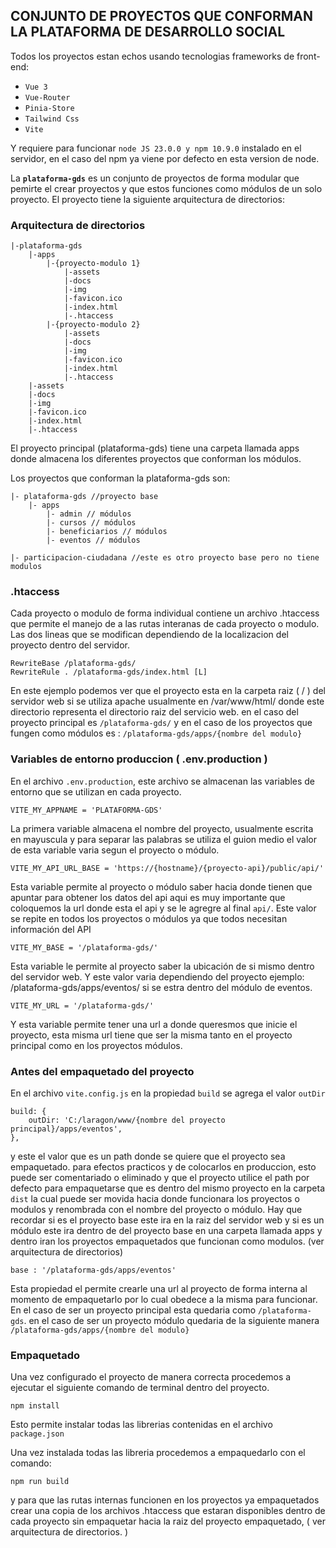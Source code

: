 ## CONJUNTO DE PROYECTOS QUE CONFORMAN LA PLATAFORMA DE DESARROLLO SOCIAL

Todos los proyectos estan echos usando tecnologias frameworks de front-end:

- `Vue 3`
- `Vue-Router`
- `Pinia-Store`
- `Tailwind Css`
- `Vite`

Y requiere para funcionar `node JS 23.0.0 y npm 10.9.0` instalado en el servidor, en el caso del npm ya viene por defecto en esta version de node.

La **`plataforma-gds`** es un conjunto de proyectos de forma modular que pemirte el crear proyectos y que estos funciones como módulos de un solo proyecto. El proyecto tiene la siguiente arquitectura de directorios:

### Arquitectura de directorios

```
|-plataforma-gds
    |-apps
        |-{proyecto-modulo 1}
            |-assets
            |-docs
            |-img
            |-favicon.ico
            |-index.html
            |-.htaccess
        |-{proyecto-modulo 2}
            |-assets
            |-docs
            |-img
            |-favicon.ico
            |-index.html
            |-.htaccess
    |-assets
    |-docs
    |-img
    |-favicon.ico
    |-index.html
    |-.htaccess
```
El proyecto principal (plataforma-gds) tiene una carpeta llamada apps donde almacena los diferentes proyectos que conforman los módulos.

Los proyectos que conforman la plataforma-gds son:

    |- plataforma-gds //proyecto base
        |- apps
            |- admin // módulos
            |- cursos // módulos
            |- beneficiarios // módulos
            |- eventos // módulos

    |- participacion-ciudadana //este es otro proyecto base pero no tiene modulos

### .htaccess
Cada proyecto o modulo de forma individual contiene un archivo .htaccess que permite el manejo de a las rutas interanas de cada proyecto o modulo. Las dos lineas que se modifican dependiendo de la localizacion del proyecto dentro del servidor.

    RewriteBase /plataforma-gds/
    RewriteRule . /plataforma-gds/index.html [L]

En este ejemplo podemos ver que el proyecto esta en la carpeta raiz ( / ) del servidor web si se utiliza apache usualmente en /var/www/html/ donde este directorio representa el directorio raiz del servicio web. en el caso del proyecto principal es `/plataforma-gds/` y en el caso de los proyectos que fungen como módulos es : `/plataforma-gds/apps/{nombre del modulo}`

### Variables de entorno produccion ( .env.production )

En el archivo `.env.production`,  este archivo se almacenan las variables de entorno que se utilizan en cada proyecto.

    VITE_MY_APPNAME = 'PLATAFORMA-GDS'

La primera variable almacena el nombre del proyecto, usualmente escrita en mayuscula y para separar las palabras se utiliza el guion medio el valor de esta variable varia segun el proyecto o módulo.

    VITE_MY_API_URL_BASE = 'https://{hostname}/{proyecto-api}/public/api/'

Esta variable permite al proyecto o módulo saber hacia donde tienen que apuntar para obtener los datos del api aqui es muy importante que coloquemos la url donde esta el api y se le agregre al final `api/`. Este valor se repite en todos los proyectos o módulos ya que todos necesitan información del API

    VITE_MY_BASE = '/plataforma-gds/'

Esta variable le permite al proyecto saber la ubicación de si mismo dentro del servidor web. Y este valor varia dependiendo del proyecto ejemplo: /plataforma-gds/apps/eventos/ si se estra dentro del módulo de eventos.

    VITE_MY_URL = '/plataforma-gds/'

Y esta variable permite tener una url a donde queresmos que inicie el proyecto, esta misma url tiene que ser la misma tanto en el proyecto principal como en los proyectos módulos.

### Antes del empaquetado del proyecto

En el archivo `vite.config.js` en la propiedad `build` se agrega el valor `outDir` 

    build: {
        outDir: 'C:/laragon/www/{nombre del proyecto principal}/apps/eventos',
    },

y este el valor que es un path donde se quiere que el proyecto sea empaquetado. para efectos practicos y de colocarlos en produccion, esto puede ser comentariado o eliminado y que el proyecto utilice el path por defecto para empaquetarse que es dentro del mismo proyecto en la carpeta `dist` la cual puede ser movida hacia donde funcionara los proyectos o modulos y renombrada con el nombre del proyecto o módulo. Hay que recordar si es el proyecto base este ira en la raiz del servidor web y si es un módulo este ira dentro de del proyecto base en una carpeta llamada apps y dentro iran los proyectos empaquetados que funcionan como modulos. (ver arquitectura de directorios)

    base : '/plataforma-gds/apps/eventos'

Esta propiedad el permite crearle una url al proyecto de forma interna 
al momento de empaquetarlo por lo cual obedece a la misma para funcionar. En el caso de ser un proyecto principal esta quedaria como  `/plataforma-gds`. en el caso de ser un proyecto módulo quedaria de la siguiente manera `/plataforma-gds/apps/{nombre del modulo}`

### Empaquetado
Una vez configurado el proyecto de manera correcta procedemos a ejecutar el siguiente comando de terminal dentro del proyecto.

    npm install

Esto permite instalar todas las librerias contenidas en el archivo `package.json`

Una vez instalada todas las libreria procedemos a empaquedarlo con el comando:

    npm run build

y para que las rutas internas funcionen en los proyectos ya empaquetados crear una copia de los archivos .htaccess que estaran disponibles dentro de cada proyecto sin empaquetar hacia la raiz del proyecto empaquetado, ( ver arquitectura de directorios. )






